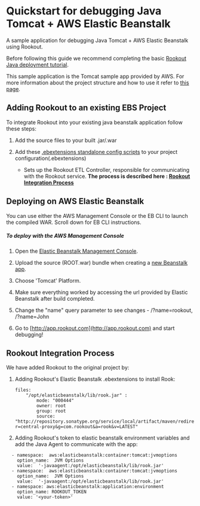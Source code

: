 # Quickstart for debugging Java Tomcat + AWS Elastic Beanstalk 

A sample application for debugging Java Tomcat + AWS Elastic Beanstalk using Rookout.

Before following this guide we recommend completing the basic [Rookout Java deployment tutorial](https://github.com/Rookout/tutorial-java).

This sample application is the Tomcat sample app provided by AWS.
For more information about the project structure and how to use it refer to [this page](https://docs.aws.amazon.com/elasticbeanstalk/latest/dg/java-getstarted.html).

## Adding Rookout to an existing EBS Project

To integrate Rookout into your existing java beanstalk application follow these steps:

1. Add the source files to your built .jar/.war

2. Add these [.ebextensions standalone config scripts](.ebextensions) to your project configuration(.ebextensions)
    * Sets up the Rookout ETL Controller, responsible for communicating with the Rookout service.
__The process is described here : [Rookout Integration Process](#rookout-integration-process)__

## Deploying on AWS Elastic Beanstalk

You can use either the AWS Management Console or the EB CLI to launch the compiled WAR. Scroll down for EB CLI instructions.

##### To deploy with the AWS Management Console
1. Open the [Elastic Beanstalk Management Console](https://console.aws.amazon.com/elasticbeanstalk/home).

2. Upload the source (ROOT.war) bundle when creating a [new Beanstalk app](https://console.aws.amazon.com/elasticbeanstalk/home#/gettingStarted).

3. Choose 'Tomcat' Platform.

4. Make sure everything worked by accessing the url provided by Elastic Beanstalk after build completed.

5. Change the "name" query parameter to see changes - /?name=rookout, /?name=John

6. Go to [http://app.rookout.com](http://app.rookout.com) and start debugging! 


## Rookout Integration Process
We have added Rookout to the original project by:

1. Adding Rookout's Elastic Beanstalk .ebextensions to install Rook:
    ```
    files:
        "/opt/elasticbeanstalk/lib/rook.jar" :
            mode: "000444"
            owner: root
            group: root
            source: "http://repository.sonatype.org/service/local/artifact/maven/redirect?r=central-proxy&g=com.rookout&a=rook&v=LATEST"
    ```
2. Adding Rookout's token to elastic beanstalk environment variables and add the Java Agent to communicate with the app:
```
  - namespace:  aws:elasticbeanstalk:container:tomcat:jvmoptions
    option_name:  JVM Options
    value:  '-javaagent:/opt/elasticbeanstalk/lib/rook.jar'
  - namespace:  aws:elasticbeanstalk:container:tomcat:jvmoptions
    option_name:  JVM Options
    value:  '-javaagent:/opt/elasticbeanstalk/lib/rook.jar'
  - namespace: aws:elasticbeanstalk:application:environment
    option_name: ROOKOUT_TOKEN
    value: '<your-token>'
    
```

[Java + Rookout]: https://docs.rookout.com/docs/sdk-setup.html
[maven central]: https://mvnrepository.com/artifact/com.rookout/rook
